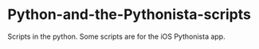 # Python-and-the-Pythonista-scripts
Scripts in the python. Some scripts are for the iOS Pythonista app.
